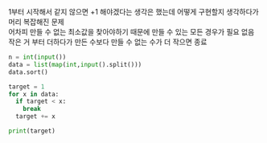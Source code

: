 1부터 시작해서 같지 않으면 +1 해야겠다는 생각은 했는데 어떻게 구현할지 생각하다가 머리 복잡해진 문제  
어차피 만들 수 없는 최소값을 찾아야하기 때문에 만들 수 있는 모든 경우가 필요 없음 
작은 거 부터 더하다가 만든 수보다 만들 수 없는 수가 더 작으면 종료  
```python 
n = int(input())
data = list(map(int,input().split()))
data.sort()

target = 1
for x in data:
  if target < x:
    break
  target += x

print(target)
```
